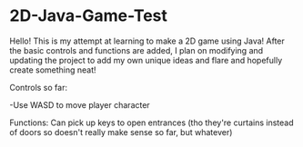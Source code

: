 # 2D-Java-Game-Test

Hello! This is my attempt at learning to make a 2D game using Java!
After the basic controls and functions are added, I plan on modifying and updating the project
to add my own unique ideas and flare and hopefully create something neat!

Controls so far:

-Use WASD to move player character

Functions:
Can pick up keys to open entrances (tho they're curtains instead of doors so doesn't really make sense so far, but whatever)
